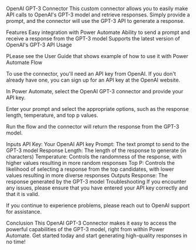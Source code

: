 OpenAI GPT-3 Connector
This custom connector allows you to easily make API calls to OpenAI's GPT-3 model and retrieve responses. Simply provide a prompt, and the connector will use the GPT-3 API to generate a response.

Features
Easy integration with Power Automate
Ability to send a prompt and receive a response from the GPT-3 model
Supports the latest version of OpenAI's GPT-3 API
Usage

PLease see the User Guide that shows example of how to use it with Power Automate Flow

To use the connector, you'll need an API key from OpenAI. If you don't already have one, you can sign up for an API key at the OpenAI website.

In Power Automate, select the OpenAI GPT-3 connector and provide your API key.

Enter your prompt and select the appropriate options, such as the response length, temperature, and top p values.

Run the flow and the connector will return the response from the GPT-3 model.


Inputs
API Key: Your OpenAI API key
Prompt: The text prompt to send to the GPT-3 model
Response Length: The length of the response to generate (in characters)
Temperature: Controls the randomness of the response, with higher values resulting in more random responses
Top P: Controls the likelihood of selecting a response from the top candidates, with lower values resulting in more diverse responses
Outputs
Response: The response generated by the GPT-3 model
Troubleshooting
If you encounter any issues, please ensure that you have entered your API key correctly and that it is valid.

If you continue to experience problems, please reach out to OpenAI support for assistance.

Conclusion
This OpenAI GPT-3 Connector makes it easy to access the powerful capabilities of the GPT-3 model, right from within Power Automate. Get started today and start generating high-quality responses in no time!
